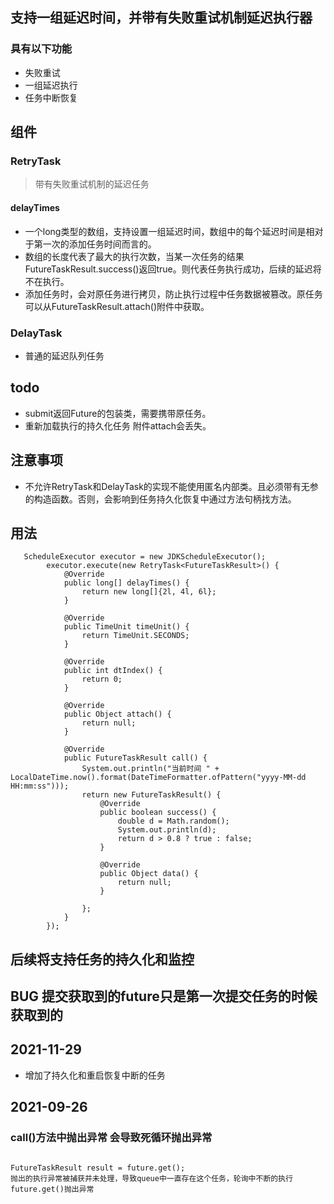 ## 支持一组延迟时间，并带有失败重试机制延迟执行器

### 具有以下功能

- 失败重试
- 一组延迟执行
- 任务中断恢复

## 组件

### RetryTask

> 带有失败重试机制的延迟任务

#### delayTimes

- 一个long类型的数组，支持设置一组延迟时间，数组中的每个延迟时间是相对于第一次的添加任务时间而言的。
- 数组的长度代表了最大的执行次数，当某一次任务的结果FutureTaskResult.success()返回true。则代表任务执行成功，后续的延迟将不在执行。
- 添加任务时，会对原任务进行拷贝，防止执行过程中任务数据被篡改。原任务可以从FutureTaskResult.attach()附件中获取。

### DelayTask

- 普通的延迟队列任务

## todo

- submit返回Future的包装类，需要携带原任务。
- 重新加载执行的持久化任务 附件attach会丢失。

## 注意事项

- 不允许RetryTask和DelayTask的实现不能使用匿名内部类。且必须带有无参的构造函数。否则，会影响到任务持久化恢复中通过方法句柄找方法。

## 用法

```
   ScheduleExecutor executor = new JDKScheduleExecutor();
        executor.execute(new RetryTask<FutureTaskResult>() {
            @Override
            public long[] delayTimes() {
                return new long[]{2l, 4l, 6l};
            }

            @Override
            public TimeUnit timeUnit() {
                return TimeUnit.SECONDS;
            }

            @Override
            public int dtIndex() {
                return 0;
            }

            @Override
            public Object attach() {
                return null;
            }

            @Override
            public FutureTaskResult call() {
                System.out.println("当前时间 " + LocalDateTime.now().format(DateTimeFormatter.ofPattern("yyyy-MM-dd HH:mm:ss")));
                return new FutureTaskResult() {
                    @Override
                    public boolean success() {
                        double d = Math.random();
                        System.out.println(d);
                        return d > 0.8 ? true : false;
                    }

                    @Override
                    public Object data() {
                        return null;
                    }

                };
            }
        });

```

## 后续将支持任务的持久化和监控

## BUG 提交获取到的future只是第一次提交任务的时候获取到的

## 2021-11-29

- 增加了持久化和重启恢复中断的任务

## 2021-09-26

### call()方法中抛出异常 会导致死循环抛出异常

```
    
FutureTaskResult result = future.get();
抛出的执行异常被捕获并未处理，导致queue中一直存在这个任务，轮询中不断的执行future.get()抛出异常

```